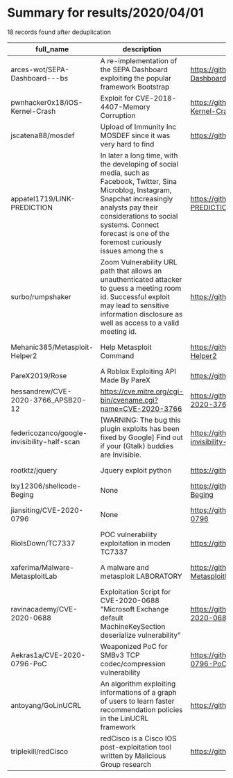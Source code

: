 
# Summary for results/2020/04/01
    
18 records found after deduplication

| full_name | description | html_url | matched_list | matched_count | pushed_at | size | stargazers_count | language | forks_count | vul_ids |
|---------------------------------------------|------------------------------------------------------------------------------------------------------------------------------------------------------------------------------------------------------------------------------------------------------------------|----------------------------------------------------------------|-------------------------------------------|-----------------|---------------------------|--------|--------------------|------------------|---------------|-------------------|
| arces-wot/SEPA-Dashboard---bs | A re-implementation of the SEPA Dashboard exploiting the popular framework Bootstrap | https://github.com/arces-wot/SEPA-Dashboard---bs | ['exploit'] | 1 | 2020-04-01 08:21:21+00:00 | 7101 | 1 | CSS | 0 | [] |
| pwnhacker0x18/iOS-Kernel-Crash | Exploit for CVE-2018-4407-Memory Corruption | https://github.com/pwnhacker0x18/iOS-Kernel-Crash | ['exploit'] | 1 | 2020-04-01 14:24:27+00:00 | 3 | 6 | Python | 2 | ['CVE-2018-4407'] |
| jscatena88/mosdef | Upload of Immunity Inc MOSDEF since it was very hard to find | https://github.com/jscatena88/mosdef | ['shellcode'] | 1 | 2020-04-01 17:10:01+00:00 | 44 | 0 | Python | 0 | [] |
| appatel1719/LINK-PREDICTION | In later a long time, with the developing of social media, such as Facebook, Twitter, Sina Microblog, Instagram, Snapchat increasingly analysts pay their considerations to social systems. Connect forecast is one of the foremost curiously issues among the s | https://github.com/appatel1719/LINK-PREDICTION | ['exploit'] | 1 | 2020-04-01 16:12:58+00:00 | 215 | 0 | Jupyter Notebook | 0 | [] |
| surbo/rumpshaker | Zoom Vulnerability URL path that allows an unauthenticated attacker to guess a meeting room id. Successful exploit may lead to sensitive information disclosure as well as access to a valid meeting id. | https://github.com/surbo/rumpshaker | ['exploit'] | 1 | 2020-04-01 13:51:42+00:00 | 13 | 1 | | 1 | [] |
| Mehanic385/Metasploit-Helper2 | Help Metasploit Command | https://github.com/Mehanic385/Metasploit-Helper2 | ['metasploit module OR payload'] | 1 | 2020-04-01 12:30:55+00:00 | 3 | 0 | Shell | 0 | [] |
| PareX2019/Rose | A Roblox Exploiting API Made By PareX | https://github.com/PareX2019/Rose | ['exploit'] | 1 | 2020-04-01 12:06:26+00:00 | 218 | 0 | C# | 0 | [] |
| hessandrew/CVE-2020-3766_APSB20-12 | https://cve.mitre.org/cgi-bin/cvename.cgi?name=CVE-2020-3766 | https://github.com/hessandrew/CVE-2020-3766_APSB20-12 | ['cve-2'] | 1 | 2020-04-01 10:55:56+00:00 | 1 | 0 | | 1 | ['CVE-2020-3766'] |
| federicozanco/google-invisibility-half-scan | [WARNING: The bug this plugin exploits has been fixed by Google] Find out if your (Gtalk) buddies are Invisible. | https://github.com/federicozanco/google-invisibility-half-scan | ['exploit'] | 1 | 2020-04-01 07:26:15+00:00 | 20 | 0 | C | 0 | [] |
| rootktz/jquery | Jquery exploit python | https://github.com/rootktz/jquery | ['exploit'] | 1 | 2020-04-01 06:46:04+00:00 | 2 | 0 | Python | 0 | [] |
| lxy12306/shellcode-Beging | None | https://github.com/lxy12306/shellcode-Beging | ['shellcode'] | 1 | 2020-04-01 05:53:34+00:00 | 0 | 0 | | 0 | [] |
| jiansiting/CVE-2020-0796 | None | https://github.com/jiansiting/CVE-2020-0796 | ['cve-2'] | 1 | 2020-04-01 01:46:17+00:00 | 406 | 47 | Python | 15 | ['CVE-2020-0796'] |
| RioIsDown/TC7337 | POC vulnerability exploitation in moden TC7337 | https://github.com/RioIsDown/TC7337 | ['exploit', 'vulnerability poc'] | 2 | 2020-04-01 02:31:03+00:00 | 170 | 0 | | 0 | [] |
| xaferima/Malware-MetasploitLab | A malware and metasploit LABORATORY | https://github.com/xaferima/Malware-MetasploitLab | ['metasploit module OR payload'] | 1 | 2020-04-01 18:04:54+00:00 | 26929 | 1 | Python | 0 | [] |
| ravinacademy/CVE-2020-0688 | Exploitation Script for CVE-2020-0688 "Microsoft Exchange default MachineKeySection deserialize vulnerability" | https://github.com/ravinacademy/CVE-2020-0688 | ['cve-2', 'exploit'] | 2 | 2020-04-01 06:57:50+00:00 | 563 | 12 | PowerShell | 9 | ['CVE-2020-0688'] |
| Aekras1a/CVE-2020-0796-PoC | Weaponized PoC for SMBv3 TCP codec/compression vulnerability | https://github.com/Aekras1a/CVE-2020-0796-PoC | ['cve poc', 'cve-2', 'vulnerability poc'] | 3 | 2020-04-01 19:34:36+00:00 | 377 | 20 | nan | 4 | ['CVE-2020-0796'] |
| antoyang/GoLinUCRL | An algorithm exploiting informations of a graph of users to learn faster recommendation policies in the LinUCRL framework | https://github.com/antoyang/GoLinUCRL | ['exploit'] | 1 | 2020-04-01 06:34:49+00:00 | 308 | 2 | Python | 0 | [] |
| triplekill/redCisco | redCisco is a Cisco IOS post-exploitation tool written by Malicious Group research | https://github.com/triplekill/redCisco | ['exploit'] | 1 | 2020-04-01 16:19:42+00:00 | 16 | 0 | | 0 | [] |
